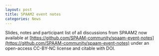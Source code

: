 ```yaml
---
layout: post
title: SPAAM2 event notes
categories: News
---
```


Slides, notes and participant list of all discussions from SPAAM2 now available at [https://github.com/SPAAM-community/spaam-event-notes](https://github.com/SPAAM-community/spaam-event-notes) under an open-access CC-BY-NC license and citable with DOI.
